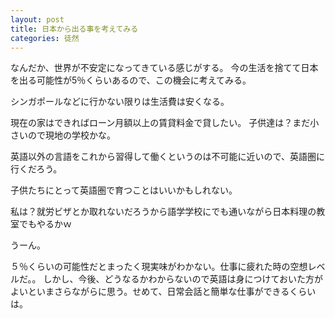 ```yaml
---
layout: post
title: 日本から出る事を考えてみる
categories: 徒然
---
```


なんだか、世界が不安定になってきている感じがする。
今の生活を捨てて日本を出る可能性が5％くらいあるので、この機会に考えてみる。

シンガポールなどに行かない限りは生活費は安くなる。

現在の家はできればローン月額以上の賃貸料金で貸したい。
子供達は？まだ小さいので現地の学校かな。

英語以外の言語をこれから習得して働くというのは不可能に近いので、英語圏に行くだろう。

子供たちにとって英語圏で育つことはいいかもしれない。

私は？就労ビザとか取れないだろうから語学学校にでも通いながら日本料理の教室でもやるかｗ

うーん。

５％くらいの可能性だとまったく現実味がわかない。仕事に疲れた時の空想レベルだ。。
しかし、今後、どうなるかわからないので英語は身につけておいた方がよいといまさらながらに思う。せめて、日常会話と簡単な仕事ができるくらいは。

